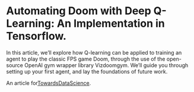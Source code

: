 # Automating Doom with Deep Q-Learning: An Implementation in Tensorflow.

In this article, we’ll explore how Q-learning can be applied to training an agent to play the classic FPS game Doom, through the use of the open-source OpenAI gym wrapper library Vizdoomgym. We’ll guide you through setting up your first agent, and lay the foundations of future work.

An article for[TowardsDataScience](https://towardsdatascience.com/automating-doom-with-deep-q-learning-an-implementation-in-tensorflow-db03c1b03a9c).
